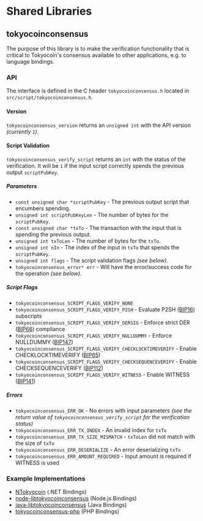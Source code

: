 Shared Libraries
================

## tokyocoinconsensus

The purpose of this library is to make the verification functionality that is critical to Tokyocoin's consensus available to other applications, e.g. to language bindings.

### API

The interface is defined in the C header `tokyocoinconsensus.h` located in `src/script/tokyocoinconsensus.h`.

#### Version

`tokyocoinconsensus_version` returns an `unsigned int` with the API version *(currently `1`)*.

#### Script Validation

`tokyocoinconsensus_verify_script` returns an `int` with the status of the verification. It will be `1` if the input script correctly spends the previous output `scriptPubKey`.

##### Parameters
- `const unsigned char *scriptPubKey` - The previous output script that encumbers spending.
- `unsigned int scriptPubKeyLen` - The number of bytes for the `scriptPubKey`.
- `const unsigned char *txTo` - The transaction with the input that is spending the previous output.
- `unsigned int txToLen` - The number of bytes for the `txTo`.
- `unsigned int nIn` - The index of the input in `txTo` that spends the `scriptPubKey`.
- `unsigned int flags` - The script validation flags *(see below)*.
- `tokyocoinconsensus_error* err` - Will have the error/success code for the operation *(see below)*.

##### Script Flags
- `tokyocoinconsensus_SCRIPT_FLAGS_VERIFY_NONE`
- `tokyocoinconsensus_SCRIPT_FLAGS_VERIFY_P2SH` - Evaluate P2SH ([BIP16](https://github.com/tokyocoin/bips/blob/master/bip-0016.mediawiki)) subscripts
- `tokyocoinconsensus_SCRIPT_FLAGS_VERIFY_DERSIG` - Enforce strict DER ([BIP66](https://github.com/tokyocoin/bips/blob/master/bip-0066.mediawiki)) compliance
- `tokyocoinconsensus_SCRIPT_FLAGS_VERIFY_NULLDUMMY` - Enforce NULLDUMMY ([BIP147](https://github.com/tokyocoin/bips/blob/master/bip-0147.mediawiki))
- `tokyocoinconsensus_SCRIPT_FLAGS_VERIFY_CHECKLOCKTIMEVERIFY` - Enable CHECKLOCKTIMEVERIFY ([BIP65](https://github.com/tokyocoin/bips/blob/master/bip-0065.mediawiki))
- `tokyocoinconsensus_SCRIPT_FLAGS_VERIFY_CHECKSEQUENCEVERIFY` - Enable CHECKSEQUENCEVERIFY ([BIP112](https://github.com/tokyocoin/bips/blob/master/bip-0112.mediawiki))
- `tokyocoinconsensus_SCRIPT_FLAGS_VERIFY_WITNESS` - Enable WITNESS ([BIP141](https://github.com/tokyocoin/bips/blob/master/bip-0141.mediawiki))

##### Errors
- `tokyocoinconsensus_ERR_OK` - No errors with input parameters *(see the return value of `tokyocoinconsensus_verify_script` for the verification status)*
- `tokyocoinconsensus_ERR_TX_INDEX` - An invalid index for `txTo`
- `tokyocoinconsensus_ERR_TX_SIZE_MISMATCH` - `txToLen` did not match with the size of `txTo`
- `tokyocoinconsensus_ERR_DESERIALIZE` - An error deserializing `txTo`
- `tokyocoinconsensus_ERR_AMOUNT_REQUIRED` - Input amount is required if WITNESS is used

### Example Implementations
- [NTokyocoin](https://github.com/NicolasDorier/NTokyocoin/blob/master/NTokyocoin/Script.cs#L814) (.NET Bindings)
- [node-libtokyocoinconsensus](https://github.com/bitpay/node-libtokyocoinconsensus) (Node.js Bindings)
- [java-libtokyocoinconsensus](https://github.com/dexX7/java-libtokyocoinconsensus) (Java Bindings)
- [tokyocoinconsensus-php](https://github.com/Bit-Wasp/tokyocoinconsensus-php) (PHP Bindings)
